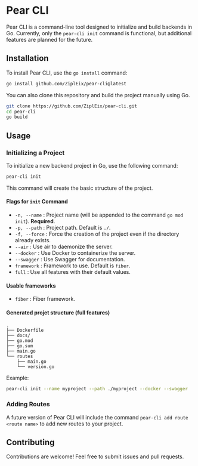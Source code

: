 # Pear CLI

Pear CLI is a command-line tool designed to initialize and build backends in Go. Currently, only the `pear-cli init` command is functional, but additional features are planned for the future.

## Installation

To install Pear CLI, use the `go install` command:

```sh
go install github.com/ZiplEix/pear-cli@latest
```

You can also clone this repository and build the project manually using Go.

```sh
git clone https://github.com/ZiplEix/pear-cli.git
cd pear-cli
go build
```

## Usage

### Initializing a Project

To initialize a new backend project in Go, use the following command:

```sh
pear-cli init
```

This command will create the basic structure of the project.

#### Flags for `init` Command

- `-n, --name` : Project name (will be appended to the command `go mod init`). **Required**.
- `-p, --path` : Project path. Default is `./`.
- `-f, --force` : Force the creation of the project even if the directory already exists.
- `--air` : Use air to daemonize the server.
- `--docker` : Use Docker to containerize the server.
- `--swagger` : Use Swagger for documentation.
- `framework` : Framework to use. Default is `fiber`.
- `full` : Use all features with their default values.

#### Usable frameworks

- `fiber` : Fiber framework.

#### Generated projet structure (full features)

```
.
├── Dockerfile
├── docs/
├── go.mod
├── go.sum
├── main.go
└── routes
    ├── main.go
    └── version.go
```

Example:

```sh
pear-cli init --name myproject --path ./myproject --docker --swagger
```

### Adding Routes

A future version of Pear CLI will include the command `pear-cli add route <route name>` to add new routes to your project.

## Contributing

Contributions are welcome! Feel free to submit issues and pull requests.
